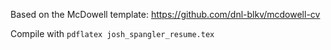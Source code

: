 Based on the McDowell template: https://github.com/dnl-blkv/mcdowell-cv

Compile with `pdflatex josh_spangler_resume.tex`
